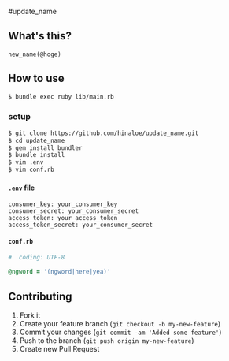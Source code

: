 #update_name



## What's this?

```
new_name(@hoge)
```

## How to use

```sh
$ bundle exec ruby lib/main.rb
```

### setup

```sh
$ git clone https://github.com/hinaloe/update_name.git
$ cd update_name
$ gem install bundler
$ bundle install
$ vim .env
$ vim conf.rb
```

#### `.env` file

```
consumer_key: your_consumer_key
consumer_secret: your_consumer_secret
access_token: your_access_token
access_token_secret: your_consumer_secret
```

#### `conf.rb`
```rb
#  coding: UTF-8

@ngword = '(ngword|here|yea)'
```




## Contributing

1. Fork it
2. Create your feature branch (`git checkout -b my-new-feature`)
3. Commit your changes (`git commit -am 'Added some feature'`)
4. Push to the branch (`git push origin my-new-feature`)
5. Create new Pull Request
